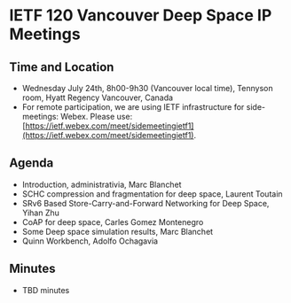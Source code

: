 # IETF 120 Vancouver Deep Space IP Meetings

## Time and Location
- Wednesday July 24th, 8h00-9h30 (Vancouver local time), Tennyson room, Hyatt Regency Vancouver, Canada
- For remote participation, we are using IETF infrastructure for side-meetings: Webex. Please use: [https://ietf.webex.com/meet/sidemeetingietf1](https://ietf.webex.com/meet/sidemeetingietf1).

## Agenda
- Introduction, administrativia, Marc Blanchet
- SCHC compression and fragmentation for deep space, Laurent Toutain
- SRv6 Based Store-Carry-and-Forward Networking for Deep Space, Yihan Zhu
- CoAP for deep space, Carles Gomez Montenegro
- Some Deep space simulation results, Marc Blanchet
- Quinn Workbench, Adolfo Ochagavia

## Minutes
- TBD minutes

